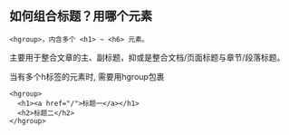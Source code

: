 ## 如何组合标题？用哪个元素

`<hgroup>，内含多个 <h1> ~ <h6> 元素。`

主要用于整合文章的主、副标题，抑或是整合文档/页面标题与章节/段落标题。

当有多个h标签的元素时,
需要用hgroup包裹

```
<hgroup>
  <h1><a href="/">标题一</a></h1>
  <h2>标题二</h2>
</hgroup>
```